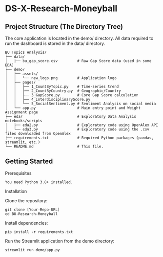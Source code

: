 # DS-X-Research-Moneyball

## Project Structure (The Directory Tree)

The core application is located in the demo/ directory. All data required to run the dashboard is stored in the data/ directory.

```
BU Topics Analysis/
├── data/
│   ├── bu_gap_score.csv         # Raw Gap Score data (used in some EDA)
├── demo/
│   ├── assets/
│   │   └── new_logo.png         # Application logo
│   ├── pages/
│   │   ├── 1_CountByTopic.py    # Time-series trend 
│   │   ├── 2_CountByCountry.py  # Geographic/Country 
│   │   ├── 3_GapScore.py        # Core Gap Score calculation
│   │   ├── 4_InterdisciplinaryScore.py
│   │   └── 5_SocialSentiment.py # Sentiment Analysis on social media
│   └── app.py                   # Main entry point and Weight Assignment page
├── eda/                         # Exploratory Data Analysis notebooks/scripts
│   ├── eda2.py                  # Exploratory code using OpenAlex API
│   └── eda3.py                  # Exploratory code using the .csv files downloaded from OpenAlex
├── requirements.txt             # Required Python packages (pandas, streamlit, etc.)
└── README.md                    # This file.
```


## Getting Started

Prerequisites

```
You need Python 3.8+ installed.
```

Installation

Clone the repository:
```
git clone [Your-Repo-URL]
cd BU-Research-Moneyball
```


Install dependencies:
```
pip install -r requirements.txt
```


Run the Streamlit application from the demo directory:
```
streamlit run demo/app.py
```
